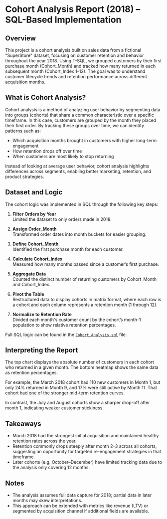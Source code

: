 # Cohort Analysis Report (2018) – SQL-Based Implementation

## Overview

This project is a cohort analysis built on sales data from a fictional "SuperStore" dataset, focusing on customer retention and behavior throughout the year 2018. Using T-SQL, we grouped customers by their first purchase month (Cohort_Month) and tracked how many returned in each subsequent month (Cohort_Index 1–12). The goal was to understand customer lifecycle trends and retention performance across different acquisition months.

## What is Cohort Analysis?

Cohort analysis is a method of analyzing user behavior by segmenting data into groups (cohorts) that share a common characteristic over a specific timeframe. In this case, customers are grouped by the month they placed their first order. By tracking these groups over time, we can identify patterns such as:

- Which acquisition months brought in customers with higher long-term engagement
- How retention drops off over time
- When customers are most likely to stop returning

Instead of looking at average user behavior, cohort analysis highlights differences across segments, enabling better marketing, retention, and product strategies.

## Dataset and Logic

The cohort logic was implemented in SQL through the following key steps:

1. **Filter Orders by Year**  
   Limited the dataset to only orders made in 2018.

2. **Assign Order_Month**  
   Transformed order dates into month buckets for easier grouping.

3. **Define Cohort_Month**  
   Identified the first purchase month for each customer.

4. **Calculate Cohort_Index**  
   Measured how many months passed since a customer’s first purchase.

5. **Aggregate Data**  
   Counted the distinct number of returning customers by Cohort_Month and Cohort_Index.

6. **Pivot the Table**  
   Restructured data to display cohorts in matrix format, where each row is a cohort and each column represents a retention month (1 through 12).

7. **Normalize to Retention Rate**  
   Divided each month's customer count by the cohort’s month-1 population to show relative retention percentages.

Full SQL logic can be found in the [`Cohort_Analysis.sql`](./Cohort_Analysis.sql) file.

## Interpreting the Report

The top chart displays the absolute number of customers in each cohort who returned in a given month. The bottom heatmap shows the same data as retention percentages.

For example, the March 2018 cohort had 110 new customers in Month 1, but only 24% returned in Month 9, and 17% were still active by Month 11. That cohort had one of the stronger mid-term retention curves.

In contrast, the July and August cohorts show a sharper drop-off after month 1, indicating weaker customer stickiness.

## Takeaways

- March 2018 had the strongest initial acquisition and maintained healthy retention rates across the year.
- Retention commonly drops steeply after month 2–3 across all cohorts, suggesting an opportunity for targeted re-engagement strategies in that timeframe.
- Later cohorts (e.g. October–December) have limited tracking data due to the analysis only covering 12 months.

## Notes

- The analysis assumes full data capture for 2018; partial data in later months may skew interpretations.
- This approach can be extended with metrics like revenue (LTV) or segmented by acquisition channel if additional fields are available.


